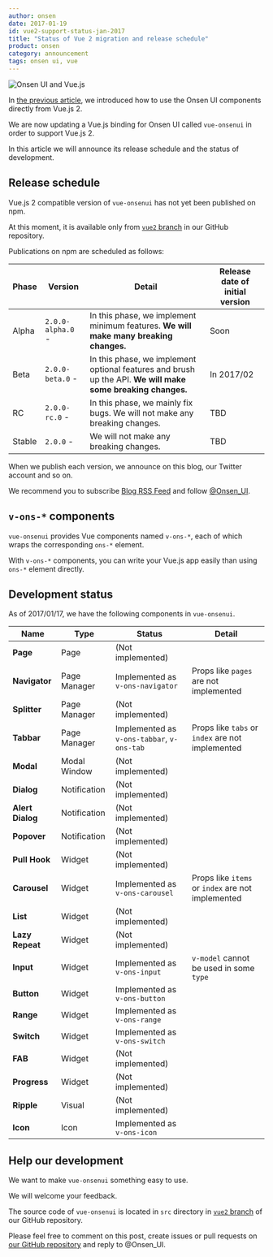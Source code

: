 ```yaml
---
author: onsen
date: 2017-01-19
id: vue2-support-status-jan-2017
title: "Status of Vue 2 migration and release schedule"
product: onsen
category: announcement
tags: onsen ui, vue
---
```


![Onsen UI and Vue.js](https://onsen.io/blog/content/images/2016/Aug/onsen_vue.png)

<!--[前回の記事](https://onsen.io/blog/onsen-ui-vue-2/)では Onsen UI の要素を Vue.js 2 から直接利用する方法について解説しました。-->
In [the previous article](https://onsen.io/blog/onsen-ui-vue-2/), we introduced how to use the Onsen UI components directly from Vue.js 2.

<!--現在私達は Onsen UI の Vue.js バインディングである `vue-onsenui` の Vue.js 2 対応を進めています。-->
We are now updating a Vue.js binding for Onsen UI called `vue-onsenui` in order to support Vue.js 2.
<!--この記事ではそのリリーススケジュールと開発状況をお知らせします。-->
In this article we will announce its release schedule and the status of development.

<!-- more -->

## Release schedule

<!--Vue.js 2 対応の `vue-onsenui` はまだ npm に公開していません。-->
Vue.js 2 compatible version of `vue-onsenui` has not yet been published on npm.
<!--現時点では Onsen UI の GitHub リポジトリの[`vue2` ブランチ](https://github.com/OnsenUI/OnsenUI/tree/vue2/bindings/vue)からのみ入手可能です。-->
At this moment, it is available only from [`vue2` branch](https://github.com/OnsenUI/OnsenUI/tree/vue2/bindings/vue) in our GitHub repository.

<!--npm への公開は以下のスケジュールで行うことを予定しています:-->
Publications on npm are scheduled as follows:

<!--
|フェーズ|バージョン|備考|初期バージョンリリース時期|
|-|-|-|-|
|α 版|`2.0.0-alpha.0` -|このフェーズでは最低限の機能の実装を行います。**破壊的変更を積極的に行います。**|近日|
|β 版|`2.0.0-beta.0` -|このフェーズでは付加機能の実装と API のブラッシュアップを行います。**破壊的変更を必要に応じて行います。**|2017/02 中|
|RC 版|`2.0.0-rc.0` -|このフェーズでは不具合の修正を行います。破壊的変更は行いません。|未定|
|正式版|`2.0.0` -|破壊的変更は行いません。|未定|
-->

|Phase|Version|Detail|Release date of initial version|
|-|-|-|-|
|Alpha|`2.0.0-alpha.0` -|In this phase, we implement minimum features. **We will make many breaking changes.**|Soon|
|Beta|`2.0.0-beta.0` -|In this phase, we implement optional features and brush up the API. **We will make some breaking changes.**|In 2017/02|
|RC|`2.0.0-rc.0` -|In this phase, we mainly fix bugs. We will not make any breaking changes.|TBD|
|Stable|`2.0.0` -|We will not make any breaking changes.|TBD|

<!--各バージョンのリリースの際は、このブログや私達の Twitter アカウントで告知します。-->
When we publish each version, we announce on this blog, our Twitter account and so on.

<!--ぜひ [RSS フィード](https://onsen.io/blog/rss.xml) の購読や [@Onsen_UI](https://twitter.com/Onsen_UI) のフォローをお願いいたします。-->
We recommend you to subscribe [Blog RSS Feed](https://onsen.io/blog/rss.xml) and follow [@Onsen_UI](https://twitter.com/Onsen_UI).

<!--## `v-ons-*` コンポーネント-->
## `v-ons-*` components

<!--`vue-onsenui` は `v-ons-*` という名前の Vue コンポーネントを提供します。-->
<!--`v-ons-*` コンポーネントは `ons-*` 要素をラップします。-->
`vue-onsenui` provides Vue components named `v-ons-*`, each of which wraps the corresponding `ons-*` element.

<!--`v-ons-*` コンポーネントを使うと、直接 `ons-*` 要素を使うよりも便利に Vue.js アプリを記述することができるようになります。-->
With `v-ons-*` components, you can write your Vue.js app easily than using `ons-*` element directly.

<!--## 実装状況-->
## Development status


<!--2017/01/17 時点での `vue-onsenui` の実装状況は以下の通りです。-->
As of 2017/01/17, we have the following components in `vue-onsenui`.

<!--
|名前|種類|ステータス|備考|
|-|-|-|-|
|**Page**|ページ|未実装||
|**Navigator**|ページマネージャ|`v-ons-navigator` として実装済み|`pages` 等の prop は未実装|
|**Splitter**|ページマネージャ|未実装||
|**Tabbar**|ページマネージャ|`v-ons-tabbar`, `v-ons-tab` として実装済み|`tabs`, `index` 等の prop は未実装|
|**Modal**|モーダルウィンドウ|未実装||
|**Dialog**|通知|未実装||
|**Alert Dialog**|通知|未実装||
|**Popover**|通知|未実装||
|**Pull Hook**|ウィジェット|未実装||
|**Carousel**|ウィジェット|`v-ons-carousel` として実装済み|`items`, `index` 等の prop は未実装|
|**List**|ウィジェット|未実装||
|**Lazy Repeat**|ウィジェット|未実装||
|**Input**|ウィジェット|`v-ons-input` として実装済み|一部の `type` で `v-model` ディレクティブに対応|
|**Button**|ウィジェット|`v-ons-button` として実装済み||
|**Range**|ウィジェット|`v-ons-range` として実装済み||
|**Switch**|ウィジェット|`v-ons-switch` として実装済み||
|**FAB**|ウィジェット|未実装||
|**Progress**|ウィジェット|未実装||
|**Ripple**|視覚効果|未実装||
|**Icon**|アイコン|`v-ons-icon` として実装済み|||
-->
|Name|Type|Status|Detail|
|-|-|-|-|
|**Page**|Page|(Not implemented)||
|**Navigator**|Page Manager|Implemented as `v-ons-navigator`| Props like `pages` are not implemented |
|**Splitter**|Page Manager|(Not implemented)||
|**Tabbar**|Page Manager|Implemented as `v-ons-tabbar`, `v-ons-tab`| Props like `tabs` or `index` are not implemented |
|**Modal**|Modal Window|(Not implemented)||
|**Dialog**|Notification|(Not implemented)||
|**Alert Dialog**|Notification|(Not implemented)||
|**Popover**|Notification|(Not implemented)||
|**Pull Hook**|Widget|(Not implemented)||
|**Carousel**|Widget|Implemented as `v-ons-carousel`| Props like `items` or `index` are not implemented |
|**List**|Widget|(Not implemented)||
|**Lazy Repeat**|Widget|(Not implemented)||
|**Input**|Widget|Implemented as `v-ons-input`| `v-model` cannot be used in some `type` |
|**Button**|Widget|Implemented as `v-ons-button`||
|**Range**|Widget|Implemented as `v-ons-range`||
|**Switch**|Widget|Implemented as `v-ons-switch`||
|**FAB**|Widget|(Not implemented)||
|**Progress**|Widget|(Not implemented)||
|**Ripple**|Visual|(Not implemented)||
|**Icon**|Icon|Implemented as `v-ons-icon`|||


<!--## 開発にご協力ください-->
## Help our development

<!--私達は `vue-onsenui` を使いやすいものにしたいと思っています。-->
We want to make `vue-onsenui` something easy to use.
<!--皆さんからのフィードバックを歓迎します。-->
We will welcome your feedback.

<!--`vue-onsenui` のソースコードは [`vue2` ブランチ](https://github.com/OnsenUI/OnsenUI/tree/vue2/bindings/vue)の `src` ディレクトリ内にあります。-->
The source code of `vue-onsenui` is located in `src` directory in [`vue2` branch](https://github.com/OnsenUI/OnsenUI/tree/vue2/bindings/vue) of our GitHub repository.

<!--何かお気付きの点があれば、この記事のコメント欄や [GitHub リポジトリ](https://onsen.io/blog/)の Issues / Pull Requests、また Twitter 等でお気軽にご指摘ください。-->
Please feel free to comment on this post, create issues or pull requests on [our GitHub repository](https://github.com/OnsenUI/OnsenUI) and reply to @Onsen_UI.
